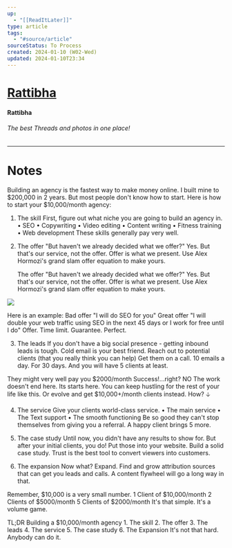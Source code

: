 ```yaml
---
up:
  - "[[ReadItLater]]"
type: article
tags:
  - "#source/article"
sourceStatus: To Process
created: 2024-01-10 (W02-Wed)
updated: 2024-01-10T23:34
---
```


# [Rattibha](https://en.rattibha.com/thread/1630555925135196161)

#### Rattibha

###### The best Threads and photos in one place!

--- 

# Notes

Building an agency is the fastest way to make money online. I built mine to $200,000 in 2 years. But most people don't know how to start. Here is how to start your $10,000/month agency:

1. The skill First, figure out what niche you are going to build an agency in. • SEO • Copywriting • Video editing • Content writing • Fitness training • Web development These skills generally pay very well.

2. The offer "But haven't we already decided what we offer?" Yes. But that's our service, not the offer. Offer is what we present. Use Alex Hormozi's grand slam offer equation to make yours.

	The offer
	"But haven't we already decided what we offer?"
	Yes. But that's our service, not the offer.
	Offer is what we present.
	Use Alex Hormozi's grand slam offer equation to make yours.

![](https://pbs.twimg.com/media/FqDl_C5WcAADYf2.jpg)

Here is an example: Bad offer "I will do SEO for you" Great offer "I will double your web traffic using SEO in the next 45 days or I work for free until I do" Offer. Time limit. Guarantee. Perfect.

3. The leads If you don't have a big social presence - getting inbound leads is tough. Cold email is your best friend. Reach out to potential clients (that you really think you can help) Get them on a call. 10 emails a day. For 30 days. And you will have 5 clients at least.

They might very well pay you $2000/month Success!...right? NO The work doesn't end here. Its starts here. You can keep hustling for the rest of your life like this. Or evolve and get $10,000+/month clients instead. How? 🡣

4. The service Give your clients world-class service. • The main service • The Text support • The smooth functioning Be so good they can't stop themselves from giving you a referral. A happy client brings 5 more.

5. The case study Until now, you didn't have any results to show for. But after your initial clients, you do! Put those into your website. Build a solid case study. Trust is the best tool to convert viewers into customers.

6. The expansion Now what? Expand. Find and grow attribution sources that can get you leads and calls. A content flywheel will go a long way in that.

Remember, $10,000 is a very small number. 1 Client of $10,000/month 2 Clients of $5000/month 5 Clients of $2000/month It's that simple. It's a volume game.

TL;DR Building a $10,000/month agency 1. The skill 2. The offer 3. The leads 4. The service 5. The case study 6. The Expansion It's not that hard. Anybody can do it.